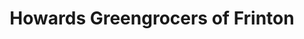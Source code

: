---
title: "Howards Greengrocers of Frinton"
url: /frinton-on-sea/howards-greengrocers-of-frinton/
shop: Gemüse & Obst
---